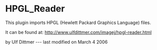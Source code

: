 # HPGL_Reader

This plugin imports HPGL (Hewlett Packard Graphics Language) files.

It can be found at: <http://www.ulfdittmer.com/imagej/hpgl-reader.html>

by Ulf Dittmer --- last modified on March 4 2006
